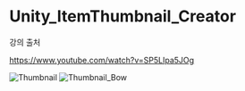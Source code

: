 # Unity_ItemThumbnail_Creator

강의 출처

https://www.youtube.com/watch?v=SP5LIpa5JOg

![Thumbnail](https://github.com/Gyokujin/Unity_ItemThumbnail_Creator/assets/74170514/4a9380a0-c0a4-4259-a867-b108382e8abe)
![Thumbnail_Bow](https://github.com/Gyokujin/Unity_ItemThumbnail_Creator/assets/74170514/5238b47e-ad8d-415b-8232-4efcfda609ff)
